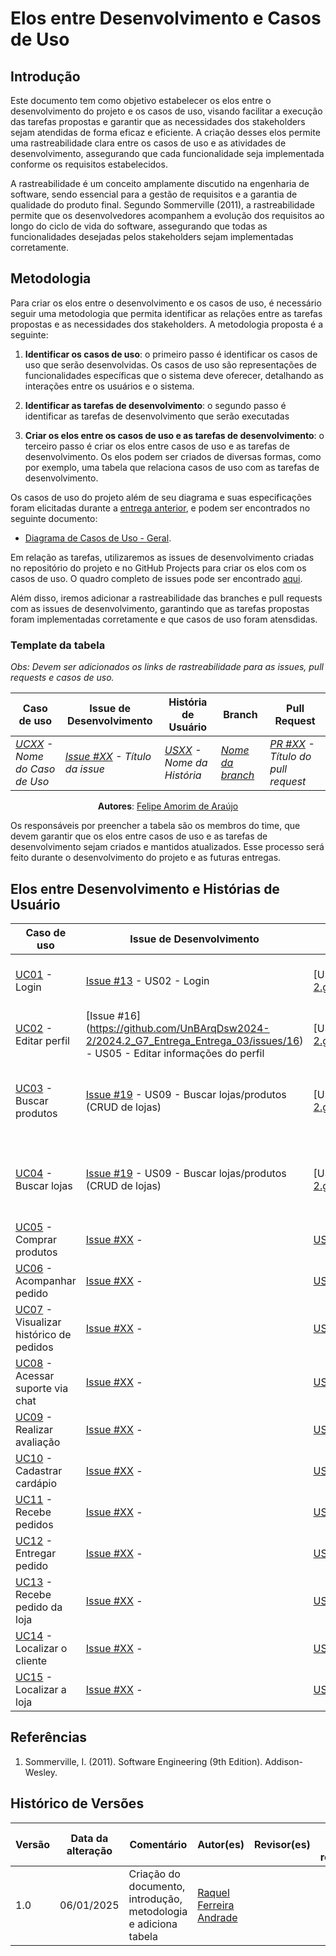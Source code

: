 # Elos entre Desenvolvimento e Casos de Uso

## Introdução

Este documento tem como objetivo estabelecer os elos entre o desenvolvimento do projeto e os casos de uso, visando facilitar a execução das tarefas propostas e garantir que as necessidades dos stakeholders sejam atendidas de forma eficaz e eficiente. A criação desses elos permite uma rastreabilidade clara entre os casos de uso e as atividades de desenvolvimento, assegurando que cada funcionalidade seja implementada conforme os requisitos estabelecidos.

A rastreabilidade é um conceito amplamente discutido na engenharia de software, sendo essencial para a gestão de requisitos e a garantia de qualidade do produto final. Segundo Sommerville (2011), a rastreabilidade permite que os desenvolvedores acompanhem a evolução dos requisitos ao longo do ciclo de vida do software, assegurando que todas as funcionalidades desejadas pelos stakeholders sejam implementadas corretamente.

## Metodologia

Para criar os elos entre o desenvolvimento e os casos de uso, é necessário seguir uma metodologia que permita identificar as relações entre as tarefas propostas e as necessidades dos stakeholders. A metodologia proposta é a seguinte:

1. **Identificar os casos de uso**: o primeiro passo é identificar os casos de uso que serão desenvolvidas. Os casos de uso são representações de funcionalidades específicas que o sistema deve oferecer, detalhando as interações entre os usuários e o sistema.

2. **Identificar as tarefas de desenvolvimento**: o segundo passo é identificar as tarefas de desenvolvimento que serão executadas

3. **Criar os elos entre os casos de uso e as tarefas de desenvolvimento**: o terceiro passo é criar os elos entre casos de uso e as tarefas de desenvolvimento. Os elos podem ser criados de diversas formas, como por exemplo, uma tabela que relaciona casos de uso com as tarefas de desenvolvimento.

Os casos de uso do projeto além de seu diagrama e suas especificações foram elicitadas durante a [entrega anterior](https://github.com/UnBArqDsw2024-2/2024.2_G7_Entrega_Entrega_02), e podem ser encontrados no seguinte documento: 

- [Diagrama de Casos de Uso - Geral](https://github.com/UnBArqDsw2024-2/2024.2_G7_Entrega_Entrega_02/blob/main/docs/Modelagem/ModelagemOrganizacional).

Em relação as tarefas, utilizaremos as issues de desenvolvimento criadas no repositório do projeto e no GitHub Projects para criar os elos com os casos de uso. O quadro completo de issues pode ser encontrado [aqui](https://github.com/orgs/UnBArqDsw2024-2/projects/2).

Além disso, iremos adicionar a rastreabilidade das branches e pull requests com as issues de desenvolvimento, garantindo que as tarefas propostas foram implementadas corretamente e que casos de uso foram atensdidas.

### Template da tabela

*Obs: Devem ser adicionados os links de rastreabilidade para as issues, pull requests e casos de uso.*

<center>

| Caso de uso | Issue de Desenvolvimento | História de Usuário | Branch | Pull Request |
|-------------|--------------------------|---------------------|--------|--------------|
| *[UCXX]() - Nome do Caso de Uso* | *[Issue #XX]() - Título da issue* | *[USXX]() - Nome da História* | *[Nome da branch]()* | *[PR #XX]() - Título do pull request* |

**Autores**: [Felipe Amorim de Araújo](https://github.com/lipeaaraujo)

</center>

Os responsáveis por preencher a tabela são os membros do time, que devem garantir que os elos entre casos de uso e as tarefas de desenvolvimento sejam criados e mantidos atualizados. Esse processo será feito durante o desenvolvimento do projeto e as futuras entregas.

## Elos entre Desenvolvimento e Histórias de Usuário

| Caso de uso | Issue de Desenvolvimento | História de Usuário | Branch | Pull Request |
|-------------|--------------------------|---------------------|--------|--------------|
| [UC01](https://unbarqdsw2024-2.github.io/2024.2_G7_Entrega_Entrega_02/#/Modelagem/ModelagemOrganizacional/DiagramaCasosDeUsoGeral#uc01) - Login	 | [Issue #13](https://github.com/UnBArqDsw2024-2/2024.2_G7_Entrega_Entrega_03/issues/13) - US02 - Login | [US02] (https://unbarqdsw2024-2.github.io/2024.2_G7_Entrega_Entrega_02/#/Modelagem/Extra/ModelagemAgil/Backlog#us02) | [12-us01](https://github.com/UnBArqDsw2024-2/2024.2_G7_Entrega_Entrega_03/tree/12-us01) | [PR #28](https://github.com/UnBArqDsw2024-2/2024.2_G7_Entrega_Entrega_03/pull/28) - US01 e US02 - CRUD da Conta e Login |
| [UC02](https://unbarqdsw2024-2.github.io/2024.2_G7_Entrega_Entrega_02/#/Modelagem/ModelagemOrganizacional/DiagramaCasosDeUsoGeral#uc02) - Editar perfil | [Issue #16] (https://github.com/UnBArqDsw2024-2/2024.2_G7_Entrega_Entrega_03/issues/16) - US05 - Editar informações do perfil | [US05] (https://unbarqdsw2024-2.github.io/2024.2_G7_Entrega_Entrega_02/#/Modelagem/Extra/ModelagemAgil/Backlog#us05) | [16-us05](https://github.com/UnBArqDsw2024-2/2024.2_G7_Entrega_Entrega_03/tree/16-US05) | [PR #XX]() -  |
| [UC03](https://unbarqdsw2024-2.github.io/2024.2_G7_Entrega_Entrega_02/#/Modelagem/ModelagemOrganizacional/DiagramaCasosDeUsoGeral#uc03) - Buscar produtos	 | [Issue #19](https://github.com/UnBArqDsw2024-2/2024.2_G7_Entrega_Entrega_03/issues/19) - US09 - Buscar lojas/produtos (CRUD de lojas) | [US09] (https://unbarqdsw2024-2.github.io/2024.2_G7_Entrega_Entrega_02/#/Modelagem/ModelagemOrganizacional/DiagramaCasosDeUsoGeral#us09)| [19-us09](https://github.com/UnBArqDsw2024-2/2024.2_G7_Entrega_Entrega_03/tree/19-us09) | [PR #29](https://github.com/UnBArqDsw2024-2/2024.2_G7_Entrega_Entrega_03/pull/29) - US09 - Buscar lojas/produtos (CRUD de lojas) |
| [UC04](https://unbarqdsw2024-2.github.io/2024.2_G7_Entrega_Entrega_02/#/Modelagem/ModelagemOrganizacional/DiagramaCasosDeUsoGeral#uc04) - Buscar lojas | [Issue #19](https://github.com/UnBArqDsw2024-2/2024.2_G7_Entrega_Entrega_03/issues/19) - US09 - Buscar lojas/produtos (CRUD de lojas) | [US09] (https://unbarqdsw2024-2.github.io/2024.2_G7_Entrega_Entrega_02/#/Modelagem/ModelagemOrganizacional/DiagramaCasosDeUsoGeral#us09)| [19-us09](https://github.com/UnBArqDsw2024-2/2024.2_G7_Entrega_Entrega_03/tree/19-us09) | [PR #29](https://github.com/UnBArqDsw2024-2/2024.2_G7_Entrega_Entrega_03/pull/29) - US09 - Buscar lojas/produtos (CRUD de lojas) |
| [UC05](https://unbarqdsw2024-2.github.io/2024.2_G7_Entrega_Entrega_02/#/Modelagem/ModelagemOrganizacional/DiagramaCasosDeUsoGeral#uc05) - Comprar produtos | [Issue #XX]() -  | [USXX]() | []() | [PR #XX]() - |
| [UC06](https://unbarqdsw2024-2.github.io/2024.2_G7_Entrega_Entrega_02/#/Modelagem/ModelagemOrganizacional/DiagramaCasosDeUsoGeral#uc06) - Acompanhar pedido | [Issue #XX]() -  | [USXX]() | []() | [PR #XX]() - |
| [UC07](https://unbarqdsw2024-2.github.io/2024.2_G7_Entrega_Entrega_02/#/Modelagem/ModelagemOrganizacional/DiagramaCasosDeUsoGeral#uc07) - Visualizar histórico de pedidos | [Issue #XX]() -  | [USXX]() | []() | [PR #XX]() - |
| [UC08](https://unbarqdsw2024-2.github.io/2024.2_G7_Entrega_Entrega_02/#/Modelagem/ModelagemOrganizacional/DiagramaCasosDeUsoGeral#uc08) - Acessar suporte via chat | [Issue #XX]() -  | [USXX]() | []() | [PR #XX]() - |
| [UC09](https://unbarqdsw2024-2.github.io/2024.2_G7_Entrega_Entrega_02/#/Modelagem/ModelagemOrganizacional/DiagramaCasosDeUsoGeral#uc09) - Realizar avaliação | [Issue #XX]() -  | [USXX]() | []() | [PR #XX]() - |
| [UC10](https://unbarqdsw2024-2.github.io/2024.2_G7_Entrega_Entrega_02/#/Modelagem/ModelagemOrganizacional/DiagramaCasosDeUsoGeral#uc10) - Cadastrar cardápio | [Issue #XX]() -  | [USXX]() | []() | [PR #XX]() - |
| [UC11](https://unbarqdsw2024-2.github.io/2024.2_G7_Entrega_Entrega_02/#/Modelagem/ModelagemOrganizacional/DiagramaCasosDeUsoGeral#uc11) - Recebe pedidos | [Issue #XX]() -  | [USXX]() | []() | [PR #XX]() - |
| [UC12](https://unbarqdsw2024-2.github.io/2024.2_G7_Entrega_Entrega_02/#/Modelagem/ModelagemOrganizacional/DiagramaCasosDeUsoGeral#uc12) - Entregar pedido | [Issue #XX]() -  | [USXX]() | []() | [PR #XX]() - |
| [UC13](https://unbarqdsw2024-2.github.io/2024.2_G7_Entrega_Entrega_02/#/Modelagem/ModelagemOrganizacional/DiagramaCasosDeUsoGeral#uc13) - Recebe pedido da loja | [Issue #XX]() -  | [USXX]() | []() | [PR #XX]() - |
| [UC14](https://unbarqdsw2024-2.github.io/2024.2_G7_Entrega_Entrega_02/#/Modelagem/ModelagemOrganizacional/DiagramaCasosDeUsoGeral#uc14) - Localizar o cliente | [Issue #XX]() -  | [USXX]() | []() | [PR #XX]() - |
| [UC15](https://unbarqdsw2024-2.github.io/2024.2_G7_Entrega_Entrega_02/#/Modelagem/ModelagemOrganizacional/DiagramaCasosDeUsoGeral#uc15) - Localizar a loja | [Issue #XX]() -  | [USXX]() | []() | [PR #XX]() - |


## Referências

1. Sommerville, I. (2011). Software Engineering (9th Edition). Addison-Wesley.

## Histórico de Versões

| Versão | Data da alteração | Comentário | Autor(es) | Revisor(es) | Data de revisão |
|--------|-----------|-----------|-----------|-------------|-------------|
| 1.0 | 06/01/2025 | Criação do documento, introdução, metodologia e adiciona tabela | [Raquel Ferreira Andrade](https://github.com/raquel-andrade) |  |  |

